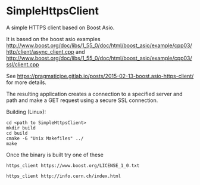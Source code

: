 # SimpleHttpsClient
A simple HTTPS client based on Boost Asio.

It is based on the boost asio examples
http://www.boost.org/doc/libs/1_55_0/doc/html/boost_asio/example/cpp03/http/client/async_client.cpp and 
http://www.boost.org/doc/libs/1_55_0/doc/html/boost_asio/example/cpp03/ssl/client.cpp

See https://pragmaticjoe.gitlab.io/posts/2015-02-13-boost.asio-https-client/ for more details.

The resulting application creates a connection to a specified server and path and make a GET request using a secure SSL connection.

Building (Linux):
```
cd <path to SimpleHttpsClient>
mkdir build
cd build
cmake -G "Unix Makefiles" ../
make
```

Once the binary is built try one of these

`https_client https://www.boost.org/LICENSE_1_0.txt`

`https_client http://info.cern.ch/index.html`
